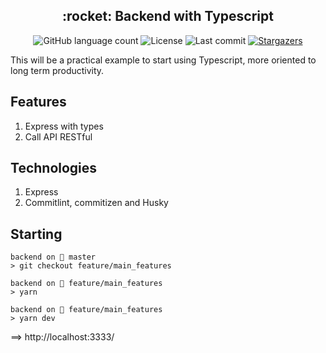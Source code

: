 <h2 align="center">
  :rocket: Backend with Typescript
</h2>

<p align="center">
  <img alt="GitHub language count" src="https://img.shields.io/github/languages/count/onlyreynaldo/backend-with-ts?color=%2304D361">

  <img alt="License" src="https://img.shields.io/badge/license-MIT-%2304D361">

  <img alt="Last commit" src="https://img.shields.io/github/last-commit/onlyreynaldo/backend-with-ts?style=flat-square" >

  <a href="https://github.com/onlyreynaldo/backend-with-ts/stargazers">
    <img alt="Stargazers" src="https://img.shields.io/github/stars/onlyreynaldo/backend-with-ts?style=social">
  </a>
</p>

This will be a practical example to start using Typescript, more oriented to long term productivity.

## Features

1. Express with types
2. Call API RESTful

## Technologies

1. Express
2. Commitlint, commitizen and Husky

## Starting

```console
backend on  master
> git checkout feature/main_features
```

```console
backend on  feature/main_features
> yarn
```

```console
backend on  feature/main_features
> yarn dev
```

==> http://localhost:3333/

